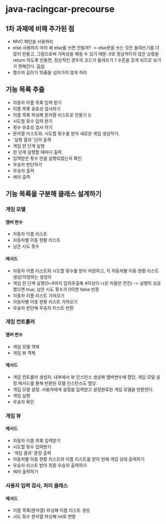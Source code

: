 # java-racingcar-precourse
## 1차 과제에 비해 추가된 점
- MVC 패턴을 사용하라
- else 사용하지 마라
  왜 else를 쓰면 안될까?
  ->
  else문을 쓰는 것은 들여쓰기를 더 많이 만들고, 그럼으로써 가독성을 해칠 수 있기 때문. if로 정상적이지 않은 상황을 return 하도록 만들면, 정상적인 경우의 코드가 들여쓰기 1 수준을 갖게 되므로 보기가 편해진다.
  [출처](https://dev.to/dglsparsons/write-better-code-and-be-a-better-programmer-by-never-using-else-statements-4dbl)
- 함수의 길이가 15줄을 넘어가지 않게 하라

## 기능 목록 추출
- 자동차 이름 목록 입력 받기
- 이름 목록 유효성 검사하기
- 이름 목록 파싱해 문자열 리스트로 만들기 ()
- 시도할 횟수 입력 받기
- 횟수 유효성 검사 하기
- 문자열 리스트와, 시도할 횟수를 받아 새로운 게임 생성하기.
- '실행 결과' 단어 출력
- 게임 한 단계 실행
- 한 단계 실행할 때마다 출력
- 입력받은 횟수 만큼 실행되었는지 확인
- 우승자 판단하기
- 우승자 출력
- 에러 출력
## 기능 목록을 구분해 클래스 설계하기
### 게임 모델
#### 멤버 변수
- 자동차 이름 리스트
- 자동차별 이동 현황 리스트
- 남은 시도 횟수
#### 메서드
- 자동차 이름 리스트와 시도할 횟수를 받아 저장하고, 각 자동차별 이동 현황 리스트 생성/저장하는 생성자
- 게임 한 단계 실행(0~9까지 임의추출해 4이상이 나온 차들만 전진) -> 실행이 성공했으면 true, 남은 시도 횟수가 0이면 false 반환
- 자동차 이름 리스트 가져오기
- 자동차별 이동 현황 리스트 가져오기
- 우승자 판단해 우승자 리스트 반환
### 게임 컨트롤러
#### 멤버 변수
- 게임 모델 객체
- 게임 뷰 객체
#### 메서드
- 게임 컨트롤러 생성자. 내부에서 뷰 인스턴스 생성해 멤버변수에 할당, 게임 모델 설정 메서드를 통해 반환된 모델 인스턴스도 할당.
- 게임 모델 설정. 사용자에게 설정을 입력받고 설정완료된 게임 모델을 반환한다.
- 게임 실행
- 우승자 확인
### 게임 뷰
#### 메서드
- 자동차 이름 목록 입력받기
- 시도할 횟수 입력받기
- '게임 결과' 문장 출력
- 자동차별 이동 현황 리스트와 이름 리스트를 받아 현재 게임 상태 출력하기
- 우승자 리스트 받아 최종 우승자 출력하기
- 에러 출력하기
### 사용자 입력 검사, 처리 클래스
#### 메서드
- 이름 목록(문자열) 파싱해 이름 리스트 생성
- 시도 횟수 문자열 파싱해 int로 변환
